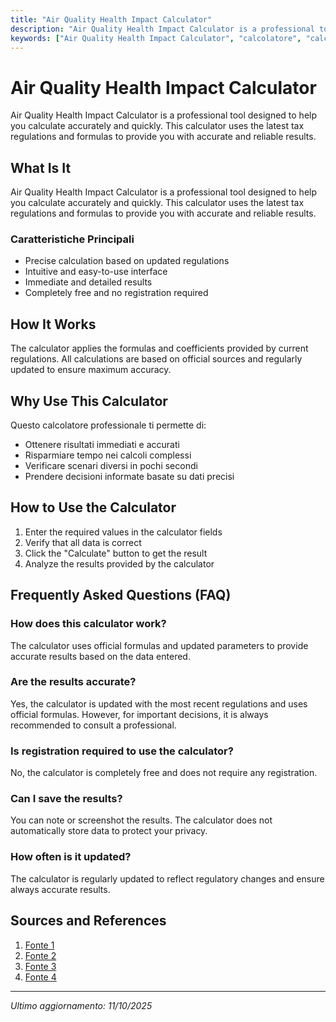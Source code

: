 ```yaml
---
title: "Air Quality Health Impact Calculator"
description: "Air Quality Health Impact Calculator is a professional tool designed to help you calculate accurately and quickly. This calculator uses the latest tax regulations and formulas to provide you with accurate and reliable results."
keywords: ["Air Quality Health Impact Calculator", "calcolatore", "calcolo online"]
---
```


# Air Quality Health Impact Calculator

Air Quality Health Impact Calculator is a professional tool designed to help you calculate accurately and quickly. This calculator uses the latest tax regulations and formulas to provide you with accurate and reliable results.

## What Is It

Air Quality Health Impact Calculator is a professional tool designed to help you calculate accurately and quickly. This calculator uses the latest tax regulations and formulas to provide you with accurate and reliable results.

### Caratteristiche Principali

- Precise calculation based on updated regulations
- Intuitive and easy-to-use interface
- Immediate and detailed results
- Completely free and no registration required

## How It Works

The calculator applies the formulas and coefficients provided by current regulations. All calculations are based on official sources and regularly updated to ensure maximum accuracy.

## Why Use This Calculator

Questo calcolatore professionale ti permette di:

- Ottenere risultati immediati e accurati
- Risparmiare tempo nei calcoli complessi
- Verificare scenari diversi in pochi secondi
- Prendere decisioni informate basate su dati precisi

## How to Use the Calculator

1. Enter the required values in the calculator fields
2. Verify that all data is correct
3. Click the "Calculate" button to get the result
4. Analyze the results provided by the calculator

## Frequently Asked Questions (FAQ)

### How does this calculator work?

The calculator uses official formulas and updated parameters to provide accurate results based on the data entered.

### Are the results accurate?

Yes, the calculator is updated with the most recent regulations and uses official formulas. However, for important decisions, it is always recommended to consult a professional.

### Is registration required to use the calculator?

No, the calculator is completely free and does not require any registration.

### Can I save the results?

You can note or screenshot the results. The calculator does not automatically store data to protect your privacy.

### How often is it updated?

The calculator is regularly updated to reflect regulatory changes and ensure always accurate results.

## Sources and References

1. [Fonte 1](https://www.epa.gov/benmap/how-benmap-ce-estimates-health-and-economic-effects-air-pollution)
2. [Fonte 2](https://aqicn.org/calculator/)
3. [Fonte 3](https://software.nasa.gov/software/NPO-52578-1)
4. [Fonte 4](https://www.airnow.gov/aqi/aqi-calculator-concentration)

---

*Ultimo aggiornamento: 11/10/2025*
